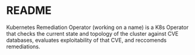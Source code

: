 # README

Kubernetes Remediation Operator (working on a name) is a K8s Operator that checks the current state and topology of the cluster against CVE databases, evaluates exploitability of that CVE, and reccomends remediations.
